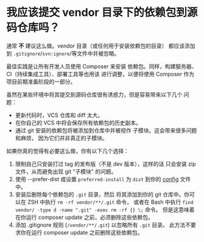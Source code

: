 # 我应该提交 vendor 目录下的依赖包到源码仓库吗？

通常 **不** 建议这么做。vendor 目录（或任何用于安装依赖包的目录）
都应该添加到 `.gitignore`/`svn:ignore`/等文件中并被忽略。

最佳实践是让所有开发人员使用 Composer 来安装
依赖包。同样，构建服务器、CI（持续集成工具）、部署工具等也用该
进行调整，以便将使用 Composer 作为项目前期准备阶段的一部分。

虽然在某些环境中将其提交到源码仓库很有诱惑力，但是容易带来以下几个
问题：

- 更新代码时，VCS 仓库和 diff 太大。
- 在你自己的 VCS 中将会保存所有依赖包的历史副本。
- 通过 git 安装的依赖包将被添加到仓库中并被视作
  子模块。这会带来很多问题和麻烦，
  因为它们并非真正的子模块。

如果你真的觉得有必要这么做，你有以下几个选择：

1. 限制自己只安装打过 tag 的发布版（不是 dev 版本），这样的话
   只会安装 zip 文件，从而避免出现 git "子模块" 的问题。
2. 使用 --prefer-dist 或设置 `preferred-install` 为 `dist` 到你的
   [config](../04-schema.md#config) 文件中。
3. 安装后删除每个依赖包的 `.git` 目录，然后
   将其添加到你的 git 仓库中。你可以在 ZSH 中执行 `rm -rf vendor/**/.git` 命令，
   或者在 Bash 中执行 `find vendor/ -type d -name ".git" -exec rm -rf {} \;` 命令。
   但是这意味着在你运行 composer update 之前，必须删除这些依赖包。
4. 添加 .gitignore 规则 (`/vendor/**/.git`) 以忽略所有 `.git` 目录。
   此方法不要求你在运行 composer update 之前删除这些依赖包。
